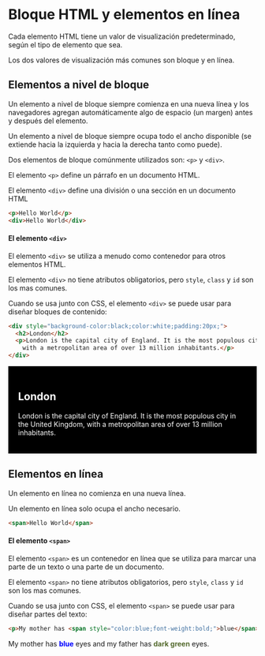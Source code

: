 # Bloque HTML y elementos en línea

Cada elemento HTML tiene un valor de visualización predeterminado, según el tipo de elemento que sea.

Los dos valores de visualización más comunes son bloque y en línea.

## Elementos a nivel de bloque

Un elemento a nivel de bloque siempre comienza en una nueva línea y los navegadores agregan automáticamente algo de espacio (un margen) antes y después del elemento.

Un elemento a nivel de bloque siempre ocupa todo el ancho disponible (se extiende hacia la izquierda y hacia la derecha tanto como puede).

Dos elementos de bloque comúnmente utilizados son: `<p>` y `<div>`.

El elemento `<p>` define un párrafo en un documento HTML.

El elemento `<div>` define una división o una sección en un documento HTML
```html
<p>Hello World</p>
<div>Hello World</div>
```
#### El elemento `<div>`
El elemento `<div>` se utiliza a menudo como contenedor para otros elementos HTML.

El elemento `<div>` no tiene atributos obligatorios, pero `style`, `class` y `id` son los mas comunes.

Cuando se usa junto con CSS, el elemento `<div>` se puede usar para diseñar bloques de contenido:
```html
<div style="background-color:black;color:white;padding:20px;">
  <h2>London</h2>
  <p>London is the capital city of England. It is the most populous city in the United Kingdom, 
    with a metropolitan area of over 13 million inhabitants.</p>
</div>
```
  <div style="background-color:black;color:white;padding:20px;">
  <h2>London</h2>
  <p>London is the capital city of England. It is the most populous city in the United Kingdom, with a metropolitan area of over 13 million inhabitants.</p>
  </div>

## Elementos en línea
Un elemento en línea no comienza en una nueva línea.

Un elemento en línea solo ocupa el ancho necesario.
```html
<span>Hello World</span>
```
#### El elemento `<span>`
El elemento `<span>` es un contenedor en línea que se utiliza para marcar una parte de un texto o una parte de un documento.

El elemento `<span>` no tiene atributos obligatorios, pero `style`, `class` y `id` son los mas comunes.

Cuando se usa junto con CSS, el elemento `<span>` se puede usar para diseñar partes del texto:

```html
<p>My mother has <span style="color:blue;font-weight:bold;">blue</span> eyes and my father has <span style="color:darkolivegreen;font-weight:bold;">dark green</span> eyes.</p>
```

  <p>My mother has <span style="color:blue;font-weight:bold;">blue</span> eyes and my father has <span style="color:darkolivegreen;font-weight:bold;">dark green</span> eyes.</p>
